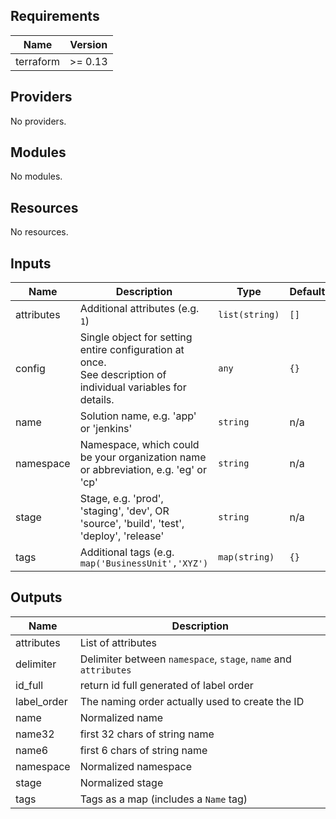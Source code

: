 <!-- markdown-link-check-disable -->
<!-- BEGIN_TF_DOCS -->
## Requirements

| Name | Version |
|------|---------|
| terraform | >= 0.13 |

## Providers

No providers.

## Modules

No modules.

## Resources

No resources.

## Inputs

| Name | Description | Type | Default | Required |
|------|-------------|------|---------|:--------:|
| attributes | Additional attributes (e.g. `1`) | `list(string)` | `[]` | no |
| config | Single object for setting entire configuration at once.<br>See description of individual variables for details. | `any` | `{}` | no |
| name | Solution name, e.g. 'app' or 'jenkins' | `string` | n/a | yes |
| namespace | Namespace, which could be your organization name or abbreviation, e.g. 'eg' or 'cp' | `string` | n/a | yes |
| stage | Stage, e.g. 'prod', 'staging', 'dev', OR 'source', 'build', 'test', 'deploy', 'release' | `string` | n/a | yes |
| tags | Additional tags (e.g. `map('BusinessUnit','XYZ')` | `map(string)` | `{}` | no |

## Outputs

| Name | Description |
|------|-------------|
| attributes | List of attributes |
| delimiter | Delimiter between `namespace`, `stage`, `name` and `attributes` |
| id\_full | return id full generated of label order |
| label\_order | The naming order actually used to create the ID |
| name | Normalized name |
| name32 | first 32 chars of string name |
| name6 | first 6 chars of string name |
| namespace | Normalized namespace |
| stage | Normalized stage |
| tags | Tags as a map (includes a `Name` tag) |
<!-- END_TF_DOCS -->
<!-- markdown-link-check-enable -->